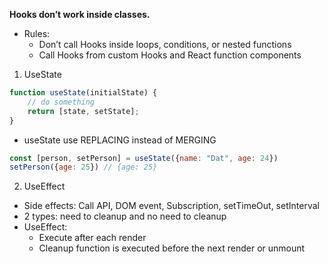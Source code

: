 **Hooks don’t work inside classes.**
- Rules:
    - Don’t call Hooks inside loops, conditions, or nested functions
    - Call Hooks from custom Hooks and React function components
1. UseState

```js
function useState(initialState) {
    // do something
    return [state, setState];
}
```
- useState use REPLACING instead of MERGING
```js
const [person, setPerson] = useState({name: "Dat", age: 24})
setPerson({age: 25}) // {age: 25}
```
2. UseEffect
- Side effects: Call API, DOM event, Subscription, setTimeOut, setInterval
- 2 types: need to cleanup and no need to cleanup
- UseEffect:
    - Execute after each render
    - Cleanup function is executed before the next render or unmount